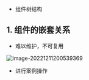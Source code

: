 - 组件树结构

## 1. 组件的嵌套关系

- 难以维护，不可复用

![image-20221211200539369](https://finzulpic.oss-cn-hangzhou.aliyuncs.com/image-20221211200539369.png)

- 进行案例操作